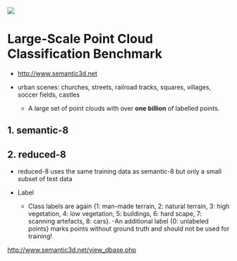![](http://www.semantic3d.net/img/full_resolution/reduced-8-neugasse.jpg)

# Large-Scale Point Cloud Classification Benchmark

- http://www.semantic3d.net


- urban scenes: churches, streets, railroad tracks, squares, villages, soccer fields, castles
    - A large set of point clouds with over **one billion** of labelled points.


## 1. semantic-8

## 2. reduced-8

- reduced-8 uses the same training data as semantic-8 but only a small subset of test data

- Label 
    - Class labels are again {1: man-made terrain, 2: natural terrain, 3: high vegetation, 4: low vegetation, 5: buildings, 6: hard scape, 7: scanning artefacts, 8: cars}. 
    -An additional label {0: unlabeled points} marks points without ground truth and should not be used for training! 

http://www.semantic3d.net/view_dbase.php
